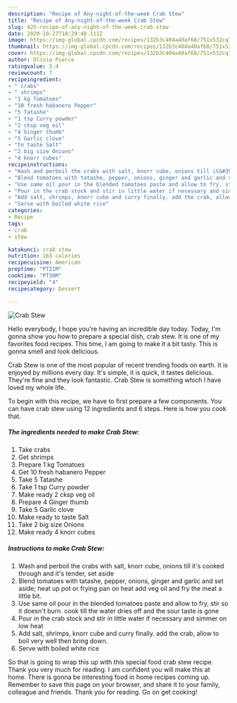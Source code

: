 ```yaml
---
description: "Recipe of Any-night-of-the-week Crab Stew"
title: "Recipe of Any-night-of-the-week Crab Stew"
slug: 425-recipe-of-any-night-of-the-week-crab-stew
date: 2020-10-27T18:29:48.111Z
image: https://img-global.cpcdn.com/recipes/132b3c404a40af68/751x532cq70/crab-stew-recipe-main-photo.jpg
thumbnail: https://img-global.cpcdn.com/recipes/132b3c404a40af68/751x532cq70/crab-stew-recipe-main-photo.jpg
cover: https://img-global.cpcdn.com/recipes/132b3c404a40af68/751x532cq70/crab-stew-recipe-main-photo.jpg
author: Olivia Pierce
ratingvalue: 3.4
reviewcount: 7
recipeingredient:
- " crabs"
- " shrimps"
- "1 kg Tomatoes"
- "10 fresh habanero Pepper"
- "5 Tatashe"
- "1 tsp Curry powder"
- "2 cksp veg oil"
- "4 Ginger thumb"
- "5 Garlic clove"
- "to taste Salt"
- "2 big size Onions"
- "4 knorr cubes"
recipeinstructions:
- "Wash and perboil the crabs with salt, knorr cube, onions till it&#39;s cooked through and it&#39;s tender, set aside"
- "Blend tomatoes with tatashe, pepper, onions, ginger and garlic and set aside; heat up pot or frying pan on heat add veg oil and fry the meat a little bit."
- "Use same oil pour in the blended tomatoes paste and allow to fry, stir so it doesn&#39;t burn. cook till the water dries off and the sour taste is gone"
- "Pour in the crab stock and stir in little water if necessary and simmer on low heat"
- "Add salt, shrimps, knorr cube and curry finally. add the crab, allow to boil very well then bring down."
- "Serve with boiled white rice"
categories:
- Recipe
tags:
- crab
- stew

katakunci: crab stew 
nutrition: 163 calories
recipecuisine: American
preptime: "PT21M"
cooktime: "PT30M"
recipeyield: "4"
recipecategory: Dessert

---
```



![Crab Stew](https://img-global.cpcdn.com/recipes/132b3c404a40af68/751x532cq70/crab-stew-recipe-main-photo.jpg)

Hello everybody, I hope you're having an incredible day today. Today, I'm gonna show you how to prepare a special dish, crab stew. It is one of my favorites food recipes. This time, I am going to make it a bit tasty. This is gonna smell and look delicious.

Crab Stew is one of the most popular of recent trending foods on earth. It is enjoyed by millions every day. It's simple, it is quick, it tastes delicious. They're fine and they look fantastic. Crab Stew is something which I have loved my whole life.




To begin with this recipe, we have to first prepare a few components. You can have crab stew using 12 ingredients and 6 steps. Here is how you cook that.

<!--inarticleads1-->

##### The ingredients needed to make Crab Stew:

1. Take  crabs
1. Get  shrimps
1. Prepare 1 kg Tomatoes
1. Get 10 fresh habanero Pepper
1. Take 5 Tatashe
1. Take 1 tsp Curry powder
1. Make ready 2 cksp veg oil
1. Prepare 4 Ginger thumb
1. Take 5 Garlic clove
1. Make ready to taste Salt
1. Take 2 big size Onions
1. Make ready 4 knorr cubes




<!--inarticleads2-->

##### Instructions to make Crab Stew:

1. Wash and perboil the crabs with salt, knorr cube, onions till it&#39;s cooked through and it&#39;s tender, set aside
1. Blend tomatoes with tatashe, pepper, onions, ginger and garlic and set aside; heat up pot or frying pan on heat add veg oil and fry the meat a little bit.
1. Use same oil pour in the blended tomatoes paste and allow to fry, stir so it doesn&#39;t burn. cook till the water dries off and the sour taste is gone
1. Pour in the crab stock and stir in little water if necessary and simmer on low heat
1. Add salt, shrimps, knorr cube and curry finally. add the crab, allow to boil very well then bring down.
1. Serve with boiled white rice




So that is going to wrap this up with this special food crab stew recipe. Thank you very much for reading. I am confident you will make this at home. There is gonna be interesting food in home recipes coming up. Remember to save this page on your browser, and share it to your family, colleague and friends. Thank you for reading. Go on get cooking!
